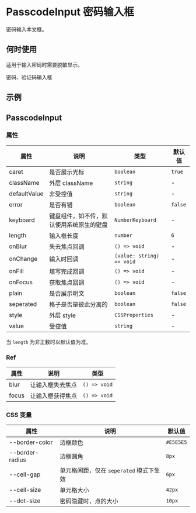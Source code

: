 # PasscodeInput 密码输入框 <Experimental></Experimental>

密码输入本文框。

## 何时使用

适用于输入密码时需要脱敏显示。

密码、验证码输入框

## 示例

<code src="./demos/demo1.tsx"></code>

## PasscodeInput

### 属性

| 属性 | 说明 | 类型 | 默认值 |
| --- | --- | --- | --- |
| caret | 是否展示光标 | `boolean` | `true` |
| className | 外层 className | `string` | - |
| defaultValue | 非受控值 | `string` | - |
| error | 是否有错 | `boolean` | `false` |
| keyboard | 键盘组件，如不传，默认使用系统原生的键盘 | `NumberKeyboard` | - |
| length | 输入框长度 | `number` | `6` |
| onBlur | 失去焦点回调 | `() => void` | - |
| onChange | 输入时回调 | `(value: string) => void` | - |
| onFill | 填写完成回调 | `() => void` | - |
| onFocus | 获取焦点回调 | `() => void` | - |
| plain | 是否展示明文 | `boolean` | `false` |
| seperated | 格子是否是彼此分离的 | `boolean` | `false` |
| style | 外层 style | `CSSProperties` | - |
| value | 受控值 | `string` | - |

当 `length` 为非正数时以默认值为准。

### Ref

| 属性  | 说明             | 类型         |
| ----- | ---------------- | ------------ |
| blur  | 让输入框失去焦点 | `() => void` |
| focus | 让输入框获得焦点 | `() => void` |

### CSS 变量

| 属性            | 说明                                    | 默认值    |
| --------------- | --------------------------------------- | --------- |
| --border-color  | 边框颜色                                | `#E5E5E5` |
| --border-radius | 边框圆角                                | `8px`     |
| --cell-gap      | 单元格间距，仅在 `seperated` 模式下生效 | `6px`     |
| --cell-size     | 单元格大小                              | `42px`    |
| --dot-size      | 密码隐藏时，点的大小                    | `10px`    |
